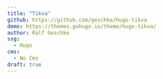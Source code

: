 ```yaml
---
title: "Tikva"
github: https://github.com/geschke/hugo-tikva
demo: https://themes.gohugo.io/theme/hugo-tikva/
author: Ralf Geschke
ssg:
  - Hugo
cms:
  - No Cms
draft: true
---
```

